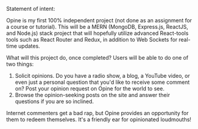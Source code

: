 Statement of intent:

Opine is my first 100% independent project (not done as an assignment for a course or tutorial). This will be a MERN (MongoDB, Express.js, ReactJS, and Node.js) stack project that will hopefully utilize advanced React-tools tools such as React Router and Redux, in addition to Web Sockets for real-time updates.

What will this project do, once completed? Users will be able to do one of two things: 

1. Solicit opinions. Do you have a radio show, a blog, a YouTube video, or even just a personal question that you'd like to receive some comment on? Post your opinion request on Opine for the world to see.
2. Browse the opinion-seeking posts on the site and answer their questions if you are so inclined.

Internet commenters get a bad rap, but Opine provides an opportunity for them to redeem themselves. It's a friendly ear for opinionated loudmouths!

